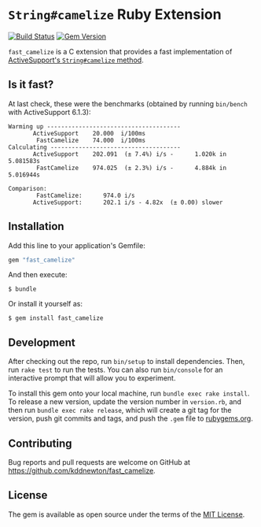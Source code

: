 # `String#camelize` Ruby Extension

[![Build Status](https://github.com/kddnewton/fast_camelize/workflows/Main/badge.svg)](https://github.com/kddnewton/fast_camelize/actions)
[![Gem Version](https://img.shields.io/gem/v/fast_camelize.svg)](https://rubygems.org/gems/fast_camelize)

`fast_camelize` is a C extension that provides a fast implementation of [ActiveSupport's `String#camelize` method](http://api.rubyonrails.org/classes/String.html#method-i-camelize).

## Is it fast?

At last check, these were the benchmarks (obtained by running `bin/bench` with ActiveSupport 6.1.3):

```
Warming up --------------------------------------
       ActiveSupport    20.000  i/100ms
        FastCamelize    74.000  i/100ms
Calculating -------------------------------------
       ActiveSupport    202.091  (± 7.4%) i/s -      1.020k in   5.081583s
        FastCamelize    974.025  (± 2.3%) i/s -      4.884k in   5.016944s

Comparison:
        FastCamelize:      974.0 i/s
       ActiveSupport:      202.1 i/s - 4.82x  (± 0.00) slower
```

## Installation

Add this line to your application's Gemfile:

```ruby
gem "fast_camelize"
```

And then execute:

    $ bundle

Or install it yourself as:

    $ gem install fast_camelize

## Development

After checking out the repo, run `bin/setup` to install dependencies. Then, run `rake test` to run the tests. You can also run `bin/console` for an interactive prompt that will allow you to experiment.

To install this gem onto your local machine, run `bundle exec rake install`. To release a new version, update the version number in `version.rb`, and then run `bundle exec rake release`, which will create a git tag for the version, push git commits and tags, and push the `.gem` file to [rubygems.org](https://rubygems.org).

## Contributing

Bug reports and pull requests are welcome on GitHub at https://github.com/kddnewton/fast_camelize.

## License

The gem is available as open source under the terms of the [MIT License](https://opensource.org/licenses/MIT).
